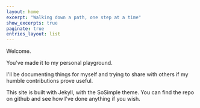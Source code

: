 ```yaml
---
layout: home
excerpt: "Walking down a path, one step at a time"
show_excerpts: true
paginate: true
entries_layout: list
---
```

Welcome.

You've made it to my personal playground.

I'll be documenting things for myself and trying to share with others if my humble
contributions prove useful.

This site is built with Jekyll, with the SoSimple theme.  You can find the repo on
github and see how I've done anything if you wish.  
